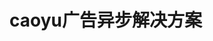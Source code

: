 # caoyu广告异步解决方案
<script src="../../source/j/core.js"></script>
<script src="../../source/j/ad/reset.js"></script>
<div class="example_container">
    <style class="example_css">
    .adposter_6216{
    	width: 100%;
    	height: 90px;
    }
    .async-ad{
    	background:url(http://61.4.185.115/m2/i/index/loading.gif) center center no-repeat;
    	background-color: #eee;
    }
    </style>
    <div class="example_html">
       	<div class="adposter_6216"> 
		<script>WR_PARAMETER.WR_AD_DATA={"show":"true","type":"CODE","files":[{"file":null,"link":"","IsFlash":"img"}],"code":"%3Cscript+type%3D%22text%2Fjavascript%22+src%3D%22http%3A%2F%2Fad.321tq.com%2Fex%3Fposid%3D10000_002_07%22%3E%3C%2Fscript%3E","closebutton":true,"closetime":false,"under_file":true,"under_or_up":true,"toppx":40,"width":"980","height":"90","width_under":20,"pagewidth":960,"min_screen_w":1024,"opacity":0.9,"staytime":5,"speed":2,"videotitle":"","bgcolor":"000","bdcolor":"000","filepath":"http:\/\/poster.weather.com.cn\/p_files\/player\/player.swf","autostart":true,"repeat":"none","ratingimg":"http:\/\/poster.weather.com.cn\/a.gif?i=&p=6216&pos=0&ch=500&act=1361&order=641&contract=182&host=153&ck=9053","direct":[]};WRATING.PLAY.ACTION(WR_PARAMETER.WR_AD_DATA);</script> 
		</div> 
    </div>
    <script class="example_js">
    
    </script>
</div>